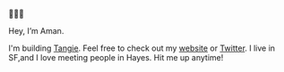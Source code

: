 🤷🏾‍♂️

Hey, I’m Aman.

I'm building [Tangie](https://tangie.ai). Feel free to check out my [website](http://amanjha.dev) or [Twitter](https://twitter.com/amanjha__). I live in SF,and I love meeting people in Hayes. Hit me up anytime!
